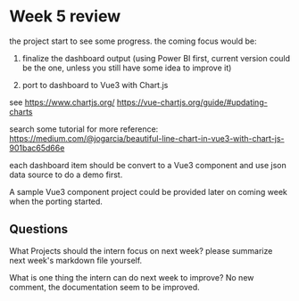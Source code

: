 # Week 5 review
the project start to see some progress.
the coming focus would be:
1. finalize the dashboard output (using Power BI first, current version could be the one, unless you still have some idea to improve it)

2. port to dashboard to Vue3 with Chart.js

see 
https://www.chartjs.org/
https://vue-chartjs.org/guide/#updating-charts

search some tutorial for more reference:
https://medium.com/@jogarcia/beautiful-line-chart-in-vue3-with-chart-js-901bac65d66e


each dashboard item should be convert to a Vue3 component and use json data source to do a demo first.

A sample Vue3 component project could be provided later on coming week when the porting started.



## Questions
What Projects should the intern focus on next week?
please summarize next week's markdown file yourself.

What is one thing the intern can do next week to improve?
No new comment, the documentation seem to be improved.